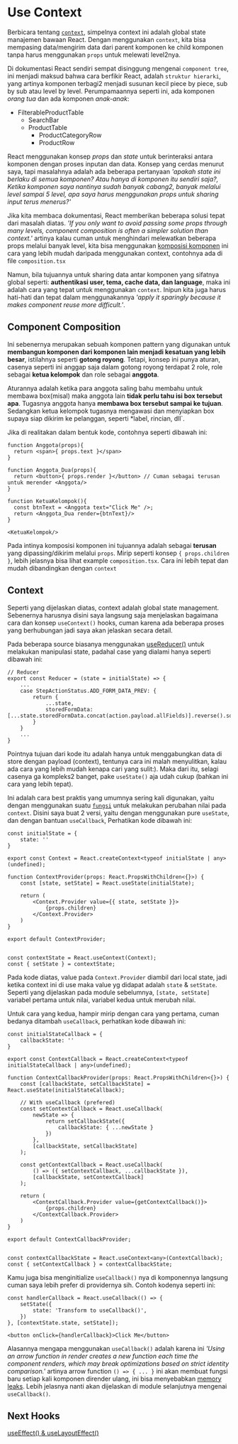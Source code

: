 # Use Context
Berbicara tentang [`context`](https://reactjs.org/docs/context.html), simpelnya context ini adalah global state manajemen bawaan React. Dengan menggunakan `context`, kita bisa mempasing data/mengirim data dari parent komponen ke child komponen tanpa harus menggunakan `props` untuk melewati level2nya. 

Di dokumentasi React sendiri sempat disinggung mengenai `component tree`, ini menjadi maksud bahwa cara berfikir React, adalah `struktur hierarki`, yang artinya komponen terbagi2 menjadi susunan kecil piece by piece, sub by sub atau level by level. Perumpamaannya seperti ini, ada komponen *orang tua* dan ada komponen *anak-anak*:

- FilterableProductTable
    - SearchBar
    - ProductTable
        - ProductCategoryRow
        - ProductRow

React menggunakan konsep *props* dan *state* untuk berinteraksi antara komponen dengan proses inputan dan data. Konsep yang cerdas menurut saya, tapi masalahnya adalah ada beberapa pertanyaan *'apakah state ini berlaku di semua komponen? Atau hanya di komponen itu sendiri saja?, Ketika komponen saya nantinya sudah banyak cabang2, banyak melalui level sampai 5 level, apa saya harus menggunakan props untuk sharing input terus menerus?'*

Jika kita membaca dokumentasi, React memberikan beberapa solusi tepat dari masalah diatas. *'If you only want to avoid passing some props through many levels, component composition is often a simpler solution than context.'* artinya kalau cuman untuk menghindari melewatkan beberapa props melalui banyak level, kita bisa menggunakan [komposisi komponen](https://reactjs.org/docs/composition-vs-inheritance.html) ini cara yang lebih mudah daripada menggunakan context, contohnya ada di file `composition.tsx`

Namun, bila tujuannya untuk sharing data antar komponen yang sifatnya global seperti: **authentikasi user, tema, cache data, dan language**, maka ini adalah cara yang tepat untuk menggunakan `context`. Inipun kita juga harus hati-hati dan tepat dalam menggunakannya *'apply it sparingly because it makes component reuse more difficult.'*.

## Component Composition
Ini sebenernya merupakan sebuah komponen pattern yang digunakan untuk **membangun komponen dari komponen lain menjadi kesatuan yang lebih besar**, istilahnya seperti **gotong royong**. Tetapi, konsep ini punya aturan, casenya seperti ini anggap saja dalam gotong royong terdapat 2 role, role sebagai **ketua kelompok** dan role sebagai **anggota**. 

Aturannya adalah ketika para anggota saling bahu membahu untuk membawa box(misal) maka anggota lain **tidak perlu tahu isi box tersebut apa**. Tugasnya anggota hanya **membawa box tersebut sampai ke tujuan**. Sedangkan ketua kelompok tugasnya mengawasi dan menyiapkan box supaya siap dikirim ke pelanggan, seperti *label, rincian, dll`.

Jika di realitakan dalam bentuk kode, contohnya seperti dibawah ini:
```tsx
function Anggota(props){
  return <span>{ props.text }</span>
}
 
function Anggota_Dua(props){
  return <button>{ props.render }</button> // Cuman sebagai terusan untuk merender <Anggota/>
}
 
function KetuaKelompok(){
  const btnText = <Anggota text="Click Me" />;
  return <Anggota_Dua render={btnText}/>
}

<KetuaKelompok/>
```
Pada intinya komposisi komponen ini tujuannya adalah sebagai **terusan** yang dipassing/dikirim melalui `props`. Mirip seperti konsep `{ props.children }`, lebih jelasnya bisa lihat example `composition.tsx`. Cara ini lebih tepat dan mudah dibandingkan dengan `context`

## Context
Seperti yang dijelaskan diatas, context adalah global state management. Sebenernya harusnya disini saya langsung saja menjelaskan bagaimana cara dan konsep `useContext()` hooks, cuman karena ada beberapa proses yang berhubungan jadi saya akan jelaskan secara detail.

Pada beberapa source biasanya menggunakan [useReducer()](https://reactjs.org/docs/hooks-reference.html#usereducer) untuk melakukan manipulasi state, padahal case yang dialami hanya seperti dibawah ini:

```tsx
// Reducer
export const Reducer = (state = initialState) => {
    ...
    case StepActionStatus.ADD_FORM_DATA_PREV: {
        return {
            ...state,
            storedFormData: [...state.storedFormData.concat(action.payload.allFields)].reverse().sort()
        }
    }
    ...
}
```
Pointnya tujuan dari kode itu adalah hanya untuk menggabungkan data di store dengan payload (context), tentunya cara ini malah menyulitkan, kalau ada cara yang lebih mudah kenapa cari yang sulit:). Maka dari itu, selagi casenya ga kompleks2 banget, pake `useState()` aja udah cukup (bahkan ini cara yang lebih tepat). 

Ini adalah cara best praktis yang umumnya sering kali digunakan, yaitu dengan menggunakan suatu [`fungsi`](https://reactjs.org/docs/context.html#before-you-use-context) untuk melakukan perubahan nilai pada `context`. Disini saya buat 2 versi, yaitu dengan menggunakan pure `useState`, dan dengan bantuan `useCallback`, Perhatikan kode dibawah ini: 

```tsx
const initialState = {
    state: ''
}

export const Context = React.createContext<typeof initialState | any>(undefined);

function ContextProvider(props: React.PropsWithChildren<{}>) {
    const [state, setState] = React.useState(initialState);

    return (
        <Context.Provider value={{ state, setState }}>
            {props.children}
        </Context.Provider>
    )
}

export default ContextProvider;


const contextState = React.useContext(Context);
const { setState } = contextState;
```

Pada kode diatas, value pada `Context.Provider` diambil dari local state, jadi ketika context ini di use maka value yg didapat adalah `state` & `setState`. Seperti yang dijelaskan pada module sebelumnya, `[state, setState]` variabel pertama untuk nilai, variabel kedua untuk merubah nilai.

Untuk cara yang kedua, hampir mirip dengan cara yang pertama, cuman bedanya ditambah `useCallback`, perhatikan kode dibawah ini:
```tsx
const initialStateCallback = {
    callbackState: ''
}

export const ContextCallback = React.createContext<typeof initialStateCallback | any>(undefined);

function ContextCallbackProvider(props: React.PropsWithChildren<{}>) {
    const [callbackState, setCallbackState] = React.useState(initialStateCallback);

    // With useCallback (prefered)
    const setContextCallback = React.useCallback(
        newState => {
            return setCallbackState({
                callbackState: { ...newState }
            })
        },
        [callbackState, setCallbackState]
    );

    const getContextCallback = React.useCallback(
        () => ({ setContextCallback, ...callbackState }),
        [callbackState, setContextCallback]
    );

    return (
        <ContextCallback.Provider value={getContextCallback()}>
            {props.children}
        </ContextCallback.Provider>
    )
}

export default ContextCallbackProvider;


const contextCallbackState = React.useContext<any>(ContextCallback);
const { setContextCallback } = contextCallbackState;
```

Kamu juga  bisa menginitialize `useCallback()` nya di komponennya langsung cuman saya lebih prefer di providernya sih. Contoh kodenya seperti ini:

```tsx
const handlerCallback = React.useCallback(() => {
    setState({
        state: 'Transform to useCallback()',
    })
}, [contextState.state, setState]);

<button onClick={handlerCallback}>Click Me</button>
```

Alasannya mengapa menggunakan `useCallback()` adalah karena ini *'Using an arrow function in render creates a new function each time the component renders, which may break optimizations based on strict identity comparison.'* artinya arrow function `() => { ... }` ini akan membuat fungsi baru setiap kali komponen dirender ulang, ini bisa menyebabkan [memory leaks](https://www.lambdatest.com/blog/eradicating-memory-leaks-in-javascript/). Lebih jelasnya nanti akan dijelaskan di module selanjutnya mengenai `useCallback()`.


## Next Hooks
[useEffect() & useLayoutEffect()](https://reactjs.org/docs/hooks-reference.html#usereducer)

